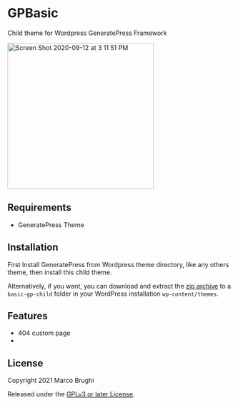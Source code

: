 # GPBasic
Child theme for Wordpress GeneratePress Framework

<img width="327" alt="Screen Shot 2020-09-12 at 3 11 51 PM" src="https://user-images.githubusercontent.com/1779930/93003158-60290300-f50a-11ea-8ad0-40f414e64786.png">

## Requirements

- GeneratePress Theme 

## Installation

First Install GeneratePress from Wordpress theme directory, like any others theme, then install this child theme.

Alternatively, if you want, you can download and extract the [zip archive](https://github.com/aduth/g-debugger/archive/master.zip) to a `basic-gp-child` folder in your WordPress installation `wp-content/themes`.

## Features

- 404 custom page
- 

## License

Copyright 2021 Marco Brughi 

Released under the [GPLv3 or later License](https://www.gnu.org/licenses/gpl-3.0.html).
